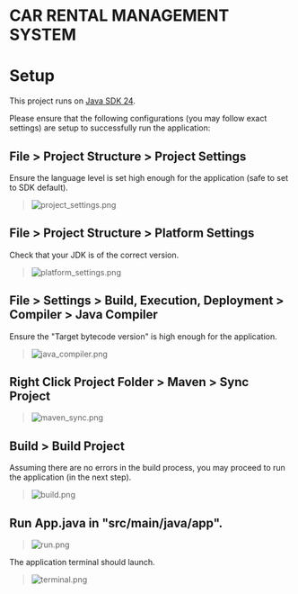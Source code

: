 # CAR RENTAL MANAGEMENT SYSTEM

# Setup
This project runs on [Java SDK 24](https://www.oracle.com/sg/java/technologies/downloads/#jdk24-windows).

Please ensure that the following configurations (you may follow exact settings) are setup to successfully run the application:

## File > Project Structure > Project Settings
Ensure the language level is set high enough for the application (safe to set to SDK default).

> ![project_settings.png](images/project_settings.png)

## File > Project Structure > Platform Settings
Check that your JDK is of the correct version.

> ![platform_settings.png](images/platform_settings.png)

## File > Settings > Build, Execution, Deployment > Compiler > Java Compiler
Ensure the "Target bytecode version" is high enough for the application.

> ![java_compiler.png](images/java_compiler.png)

## Right Click Project Folder > Maven > Sync Project

> ![maven_sync.png](images/maven_sync.png)

## Build > Build Project 
Assuming there are no errors in the build process, you may proceed to run the application (in the next step).

> ![build.png](images/build.png)

## Run App.java in "src/main/java/app".


> ![run.png](images/run.png)

The application terminal should launch.
> ![terminal.png](images/terminal.png)